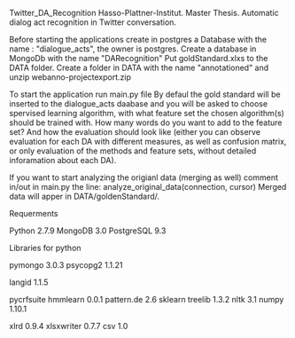 
Twitter_DA_Recognition
Hasso-Plattner-Institut. Master Thesis. Automatic dialog act recognition in Twitter conversation.

Before starting the applications create in postgres a Database with the name : "dialogue_acts", the owner is postgres. 
Create a database in MongoDb with the name "DARecognition"
Put goldStandard.xlxs to the DATA folder.
Create a folder in DATA with the name "annotationed" and unzip webanno-projectexport.zip

To start the application run main.py file
By defaul the gold standard will be inserted to the dialogue_acts daabase and you will be asked to choose spervised learning algorithm, 
with what feature set the chosen algorithm(s) should be trained with. How many words do you want to add to the feature set? 
And how the evaluation should look like (either you can observe evaluation for each DA with different measures, 
as well as confusion matrix, or only evaluation of the methods and feature sets, without detailed inforamation about each DA).

If you want to start analyzing the origianl data (merging as well) comment in/out in main.py  the line: analyze_original_data(connection, cursor)
Merged data will apper in DATA/goldenStandard/.

Requerments

Python 2.7.9
MongoDB 3.0
PostgreSQL 9.3

Libraries for python

pymongo 3.0.3
psycopg2 1.1.21


langid 1.1.5

pycrfsuite
hmmlearn 0.0.1
pattern.de 2.6
sklearn
treelib 1.3.2
nltk 3.1
numpy 1.10.1

xlrd 0.9.4
xlsxwriter 0.7.7
csv 1.0




